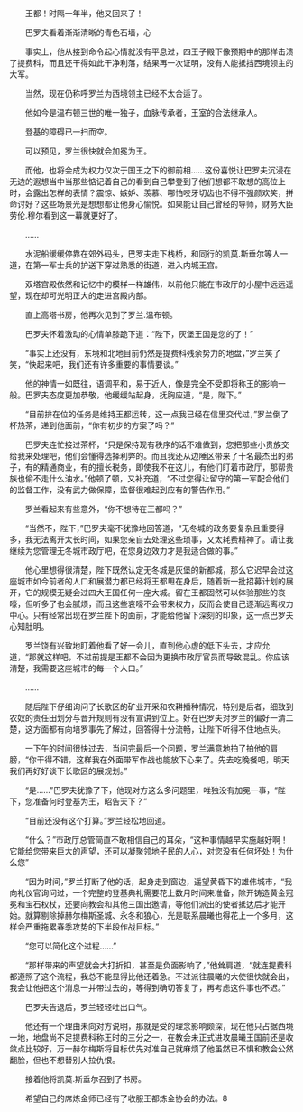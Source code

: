 　　王都！时隔一年半，他又回来了！

　　巴罗夫看着渐渐清晰的青色石墙，心

　　事实上，他从接到命令起心情就没有平息过，四王子殿下像预期中的那样击溃了提费科，而且还干得如此干净利落，结果再一次证明，没有人能抵挡西境领主的大军。

　　当然，现在仍称呼罗兰为西境领主已经不太合适了。

　　他如今是温布顿三世的唯一独子，血脉传承者，王室的合法继承人。

　　登基的障碍已一扫而空。

　　可以预见，罗兰很快就会加冕为王。

　　而他，也将会成为权力仅次于国王之下的御前相……这份喜悦让巴罗夫沉浸在无边的遐想当中当那些惦记着自己的看到自己攀登到了他们想都不敢想的高位上时，会露出怎样的表情？震惊、嫉妒、羡慕、哪怕咬牙切齿也不得不强颜欢笑，拼命讨好？这些场景光是想想都让他身心愉悦。如果能让自己曾经的导师，财务大臣劳伦.穆尔看到这一幕就更好了。

　　……

　　水泥船缓缓停靠在郊外码头，巴罗夫走下栈桥，和同行的凯莫.斯垂尔等人一道，在第一军士兵的护送下穿过熟悉的街道，进入内城王宫。

　　双塔宫殿依然和记忆中的模样一样雄伟，以前他只能在市政厅的小屋中远远遥望，现在却可光明正大的走进宫殿内部。

　　直上高塔书房，他再次见到了罗兰.温布顿。

　　巴罗夫怀着激动的心情单膝跪下道：“陛下，灰堡王国是您的了！”

　　“事实上还没有，东境和北地目前仍然是提费科残余势力的地盘，”罗兰笑了笑，“快起来吧，我们还有许多重要的事情要谈。”

　　他的神情一如既往，语调平和，易于近人，像是完全不受即将称王的影响一般。巴罗夫态度更加恭敬，他缓缓站起身，抚胸应道，“是，陛下。”

　　“目前排在位的任务是维持王都运转，这一点我已经在信里交代过，”罗兰倒了杯热茶，递到他面前，“你有初步的方案了吗？”

　　巴罗夫连忙接过茶杯，“只是保持现有秩序的话不难做到，您把那些小贵族交给我来处理吧，他们会懂得选择利弊的。而且我还从边陲区带来了十名最杰出的弟子，有的精通商业，有的擅长税务，即使我不在这儿，有他们盯着市政厅，那帮贵族也偷不走什么油水。”他顿了顿，又补充道，“不过您得让留守的第一军配合他们的监督工作，没有武力做保障，监督很难起到应有的警告作用。”

　　罗兰看起来有些意外，“你不想待在王都吗？”

　　“当然不，陛下，”巴罗夫毫不犹豫地回答道，“无冬城的政务要复杂且重要得多，我无法离开太长时间，如果您亲自去处理这些琐事，又太耗费精神了。请让我继续为您管理无冬城市政厅吧，在您身边效力才是我适合做的事。”

　　他心里想得很清楚，陛下既然认定无冬城是灰堡的新都城，那么它迟早会过这座城市如今前者的人口和展潜力都已经将王都甩在身后，随着新一批招募计划的展开，它的规模无疑会过四大王国任何一座大城。留在王都固然可以体验那些的哀嚎，但听多了也会腻烦，而且这些哀嚎不会带来权力，反而会使自己逐渐远离权力中心。只有经常出现在罗兰陛下的面前，才能给他留下深刻的印象，这一点巴罗夫心知肚明。

　　罗兰饶有兴致地盯着他看了好一会儿，直到他心虚的低下头去，才应允道，“那就这样吧，不过前提是王都不会因为更换市政厅官员而导致混乱。你应该清楚，我需要这座城市的每一个人口。”

　　……

　　随后陛下仔细询问了长歌区的矿业开采和农耕播种情况，特别是后者，细致到农奴的责任田划分与晋升规则有没有宣讲到位上。好在巴罗夫对罗兰的偏好一清二楚，这方面都有向培罗事先了解过，回答得十分流畅，让陛下听得不住地点头。

　　一下午的时间很快过去，当问完最后一个问题，罗兰满意地拍了拍他的肩膀，“你干得不错，这样我在外面带军作战也能放下心来了。先去吃晚餐吧，明天我们再好好谈下长歌区的展规划。”

　　“是……”巴罗夫犹豫了下，他现对方这么多问题里，唯独没有加冕一事，“陛下，您准备何时登基为王，昭告天下？”

　　“目前还没有这个打算。”罗兰轻松地回道。

　　“什么？”市政厅总管简直不敢相信自己的耳朵，“这种事情越早实施越好啊！它能给您带来巨大的声望，还可以凝聚领地子民的人心，对您没有任何坏处！为什么您”

　　“因为时间，”罗兰打断了他的话，起身走到窗边，遥望黄昏下的雄伟城市，“我向礼仪官询问过，一个完整的登基典礼需要花上数月时间来准备，除开铸造黄金冠冕和宝石权杖，还要向教会和其他三国出邀请，等他们派出的使者抵达后才能开始。就算剔除掉赫尔梅斯圣城、永冬和狼心，光是联系晨曦也得花上一个多月，这样会严重拖累春季攻势的下半段作战目标。”

　　“您可以简化这个过程……”

　　“那样带来的声望就会大打折扣，甚至是负面影响了，”他耸肩道，“就连提费科都遵照了这个流程，我总不能显得比他还着急。不过派往晨曦的大使很快就会出，我会让他把这个消息一并带过去的，等得到确切答复了，再考虑这件事也不迟。”

　　巴罗夫告退后，罗兰轻轻吐出口气。

　　他还有一个理由未向对方说明，那就是受的理念影响颇深，现在他只占据西境一地，地盘尚不足提费科称王时的三分之一，在教会未正式进攻晨曦王国前还是收敛点比较好，万一赫尔梅斯将目标优先对准自己就麻烦了他虽然已不惧和教会公然翻脸，但也不想替别人拉仇恨。

　　接着他将凯莫.斯垂尔召到了书房。

　　希望自己的席炼金师已经有了收服王都炼金协会的办法。8
